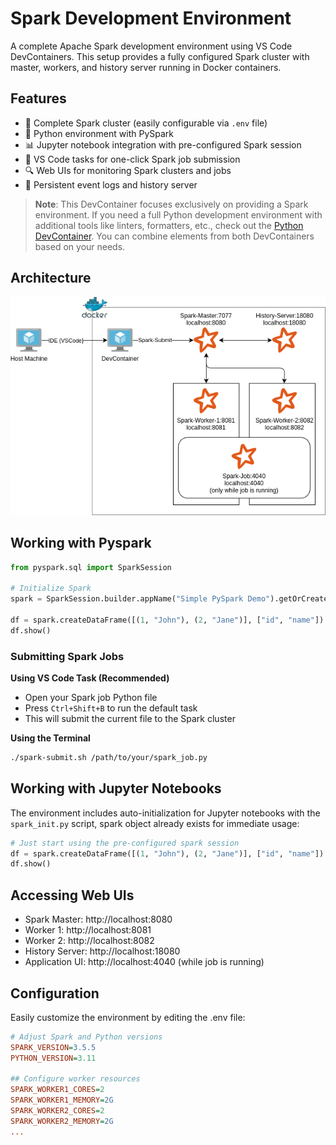 # Spark Development Environment
A complete Apache Spark development environment using VS Code DevContainers. This setup provides a fully configured Spark cluster with master, workers, and history server running in Docker containers.

## Features
- 🚀 Complete Spark cluster (easily configurable via `.env` file)
- 🐍 Python environment with PySpark
- 📊 Jupyter notebook integration with pre-configured Spark session
- 🧰 VS Code tasks for one-click Spark job submission
- 🔍 Web UIs for monitoring Spark clusters and jobs
- 🔄 Persistent event logs and history server

> **Note**: This DevContainer focuses exclusively on providing a Spark environment. If you need a full Python development environment with additional tools like linters, formatters, etc., check out the [Python DevContainer](../python/README.md). You can combine elements from both DevContainers based on your needs.

## Architecture
![Architecture Diagram](./design.drawio.png)

## Working with Pyspark
```python
from pyspark.sql import SparkSession

# Initialize Spark
spark = SparkSession.builder.appName("Simple PySpark Demo").getOrCreate()

df = spark.createDataFrame([(1, "John"), (2, "Jane")], ["id", "name"])
df.show()
```

### Submitting Spark Jobs
**Using VS Code Task (Recommended)**
- Open your Spark job Python file
- Press `Ctrl+Shift+B` to run the default task
- This will submit the current file to the Spark cluster

**Using the Terminal**
```bash
./spark-submit.sh /path/to/your/spark_job.py
```

## Working with Jupyter Notebooks
The environment includes auto-initialization for Jupyter notebooks with the `spark_init.py` script, spark object already exists for immediate usage:

```python
# Just start using the pre-configured spark session
df = spark.createDataFrame([(1, "John"), (2, "Jane")], ["id", "name"])
df.show()
```

## Accessing Web UIs
- Spark Master: http://localhost:8080
- Worker 1: http://localhost:8081
- Worker 2: http://localhost:8082
- History Server: http://localhost:18080
- Application UI: http://localhost:4040 (while job is running)

## Configuration
Easily customize the environment by editing the .env file:

```ini
# Adjust Spark and Python versions
SPARK_VERSION=3.5.5
PYTHON_VERSION=3.11

## Configure worker resources
SPARK_WORKER1_CORES=2
SPARK_WORKER1_MEMORY=2G
SPARK_WORKER2_CORES=2
SPARK_WORKER2_MEMORY=2G
...
```
